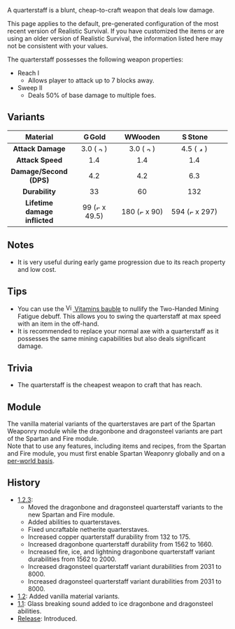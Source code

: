 A quarterstaff is a blunt, cheap-to-craft weapon that deals low damage.

This page applies to the default, pre-generated configuration of the most recent version of Realistic Survival. If you have customized the items or are using
an older version of Realistic Survival, the information listed here may not be consistent with your values.

The quarterstaff possesses the following weapon properties:
- Reach I
  - Allows player to attack up to 7 blocks away.
- Sweep II
  - Deals 50% of base damage to multiple foes.

## Variants

|         **Material**          | <img src="https://raw.githubusercontent.com/ValMobile/RealisticSurvival-Wiki/master/images/golden-quarterstaff-item.png" width="16" height="16" alt="Golden quarterstaff"/>**Gold** | <img src="https://raw.githubusercontent.com/ValMobile/RealisticSurvival-Wiki/master/images/wooden-quarterstaff-item.png" width="16" height="16" alt="Wooden quarterstaff"/>**Wooden** | <img src="https://raw.githubusercontent.com/ValMobile/RealisticSurvival-Wiki/master/images/stone-quarterstaff-item.png" width="16" height="16" alt="Stone quarterstaff"/>**Stone** | <img src="https://raw.githubusercontent.com/ValMobile/RealisticSurvival-Wiki/master/images/copper-quarterstaff-item.png" width="16" height="16" alt="Copper quarterstaff"/>**Copper** | <img src="https://raw.githubusercontent.com/ValMobile/RealisticSurvival-Wiki/master/images/iron-quarterstaff-item.png" width="16" height="16" alt="Iron quarterstaff"/>**Iron** | <img src="https://raw.githubusercontent.com/ValMobile/RealisticSurvival-Wiki/master/images/diamond-quarterstaff-item.png" width="16" height="16" alt="Diamond quarterstaff"/>**Diamond** | <img src="https://raw.githubusercontent.com/ValMobile/RealisticSurvival-Wiki/master/images/netherite-quarterstaff-item.png" width="16" height="16" alt="Netherite quarterstaff"/>**Netherite** | <img src="https://raw.githubusercontent.com/ValMobile/RealisticSurvival-Wiki/master/images/dragonbone-quarterstaff-item.png" width="16" height="16" alt="Dragonbone quarterstaff"/>**Dragonbone** |    <img src="https://raw.githubusercontent.com/ValMobile/RealisticSurvival-Wiki/master/images/dragonbone-flamed-quarterstaff-item.png" width="16" height="16" alt="Flamed dragonbone quarterstaff"/>**Flamed Dragonbone**    | <img src="https://raw.githubusercontent.com/ValMobile/RealisticSurvival-Wiki/master/images/dragonbone-iced-quarterstaff-item.png" width="16" height="16" alt="Iced dragonbone quarterstaff"/>**Iced Dragonbone** | <img src="https://raw.githubusercontent.com/ValMobile/RealisticSurvival-Wiki/master/images/dragonbone-lightning-quarterstaff-item.png" width="16" height="16" alt="Lightning dragonbone quarterstaff"/>**Lightning Dragonbone** | <img src="https://raw.githubusercontent.com/ValMobile/RealisticSurvival-Wiki/master/images/dragonsteel-fire-quarterstaff-item.png" width="16" height="16" alt="Fire dragonsteel quarterstaff"/>**Fire Dragonsteel** | <img src="https://raw.githubusercontent.com/ValMobile/RealisticSurvival-Wiki/master/images/dragonsteel-ice-quarterstaff-item.png" width="16" height="16" alt="Ice dragonsteel quarterstaff"/>**Ice Dragonsteel** | <img src="https://raw.githubusercontent.com/ValMobile/RealisticSurvival-Wiki/master/images/dragonsteel-lightning-quarterstaff-item.png" width="16" height="16" alt="Lightning dragonsteel quarterstaff"/>**Lightning Dragonsteel** |
|:-----------------------------:|:-----------------------------------------------------------------------------------------------------------------------------------------------------------------------------------:|:-------------------------------------------------------------------------------------------------------------------------------------------------------------------------------------:|:----------------------------------------------------------------------------------------------------------------------------------------------------------------------------------:|:-------------------------------------------------------------------------------------------------------------------------------------------------------------------------------------:|:-------------------------------------------------------------------------------------------------------------------------------------------------------------------------------:|:----------------------------------------------------------------------------------------------------------------------------------------------------------------------------------------:|:----------------------------------------------------------------------------------------------------------------------------------------------------------------------------------------------:|:-------------------------------------------------------------------------------------------------------------------------------------------------------------------------------------------------:|:----------------------------------------------------------------------------------------------------------------------------------------------------------------------------------------------------------------------------:|:----------------------------------------------------------------------------------------------------------------------------------------------------------------------------------------------------------------:|:-------------------------------------------------------------------------------------------------------------------------------------------------------------------------------------------------------------------------------:|:-------------------------------------------------------------------------------------------------------------------------------------------------------------------------------------------------------------------:|:----------------------------------------------------------------------------------------------------------------------------------------------------------------------------------------------------------------:|:----------------------------------------------------------------------------------------------------------------------------------------------------------------------------------------------------------------------------------:|
|       **Attack Damage**       |           3.0 (<img src="https://raw.githubusercontent.com/ValMobile/RealisticSurvival-Wiki/master/images/3-health-icon.png" width="18" height="9" alt="3 health icon"/>)           |            3.0 (<img src="https://raw.githubusercontent.com/ValMobile/RealisticSurvival-Wiki/master/images/3-health-icon.png" width="18" height="9" alt="3 health icon"/>)            |          4.5 (<img src="https://raw.githubusercontent.com/ValMobile/RealisticSurvival-Wiki/master/images/4-health-icon.png" width="18" height="9" alt="4 health icon"/>)           |           5.25 (<img src="https://raw.githubusercontent.com/ValMobile/RealisticSurvival-Wiki/master/images/5-health-icon.png" width="27" height="9" alt="5 health icon"/>)            |         6.0 (<img src="https://raw.githubusercontent.com/ValMobile/RealisticSurvival-Wiki/master/images/6-health-icon.png" width="27" height="9" alt="6 health icon"/>)         |             7.5 (<img src="https://raw.githubusercontent.com/ValMobile/RealisticSurvival-Wiki/master/images/7-health-icon.png" width="36" height="9" alt="7 health icon"/>)              |                9.0 (<img src="https://raw.githubusercontent.com/ValMobile/RealisticSurvival-Wiki/master/images/9-health-icon.png" width="45" height="9" alt="9 health icon"/>)                 |                  5.5 (<img src="https://raw.githubusercontent.com/ValMobile/RealisticSurvival-Wiki/master/images/5-health-icon.png" width="27" height="9" alt="5 health icon"/>)                  |                               7.0 (<img src="https://raw.githubusercontent.com/ValMobile/RealisticSurvival-Wiki/master/images/7-health-icon.png" width="36" height="9" alt="7 health icon"/>)                                |                         7.0 (<img src="https://raw.githubusercontent.com/ValMobile/RealisticSurvival-Wiki/master/images/7-health-icon.png" width="36" height="9" alt="7 health icon"/>)                          |                                 7.0 (<img src="https://raw.githubusercontent.com/ValMobile/RealisticSurvival-Wiki/master/images/7-health-icon.png" width="36" height="9" alt="7 health icon"/>)                                 |                         22.5 (<img src="https://raw.githubusercontent.com/ValMobile/RealisticSurvival-Wiki/master/images/full-heart-icon.png" width="9" height="9" alt="Full heart"/> x 11)                         |                       22.5 (<img src="https://raw.githubusercontent.com/ValMobile/RealisticSurvival-Wiki/master/images/full-heart-icon.png" width="9" height="9" alt="Full heart"/> x 11)                        |                                22.5 (<img src="https://raw.githubusercontent.com/ValMobile/RealisticSurvival-Wiki/master/images/full-heart-icon.png" width="9" height="9" alt="Full heart"/> x 11)                                 |
|       **Attack Speed**        |                                                                                         1.4                                                                                         |                                                                                          1.4                                                                                          |                                                                                        1.4                                                                                         |                                                                                          1.4                                                                                          |                                                                                       1.4                                                                                       |                                                                                           1.4                                                                                            |                                                                                              1.4                                                                                               |                                                                                                1.4                                                                                                |                                                                                                             1.4                                                                                                              |                                                                                                       1.4                                                                                                        |                                                                                                               1.4                                                                                                               |                                                                                                         1.4                                                                                                         |                                                                                                       1.4                                                                                                        |                                                                                                                1.4                                                                                                                 |
|    **Damage/Second (DPS)**    |                                                                                         4.2                                                                                         |                                                                                          4.2                                                                                          |                                                                                        6.3                                                                                         |                                                                                         7.35                                                                                          |                                                                                       8.4                                                                                       |                                                                                           10.5                                                                                           |                                                                                              12.6                                                                                              |                                                                                                7.7                                                                                                |                                                                                                             9.8                                                                                                              |                                                                                                       9.8                                                                                                        |                                                                                                               9.8                                                                                                               |                                                                                                        31.5                                                                                                         |                                                                                                       31.5                                                                                                       |                                                                                                                31.5                                                                                                                |
|        **Durability**         |                                         &nbsp;&nbsp;&nbsp;&nbsp;&nbsp;&nbsp;&nbsp;&nbsp;33&nbsp;&nbsp;&nbsp;&nbsp;&nbsp;&nbsp;&nbsp;&nbsp;                                          |                                    &nbsp;&nbsp;&nbsp;&nbsp;&nbsp;&nbsp;&nbsp;&nbsp;&nbsp;60&nbsp;&nbsp;&nbsp;&nbsp;&nbsp;&nbsp;&nbsp;&nbsp;&nbsp;                                     |                                  &nbsp;&nbsp;&nbsp;&nbsp;&nbsp;&nbsp;&nbsp;&nbsp;&nbsp;132&nbsp;&nbsp;&nbsp;&nbsp;&nbsp;&nbsp;&nbsp;&nbsp;&nbsp;                                   |                  &nbsp;&nbsp;&nbsp;&nbsp;&nbsp;&nbsp;&nbsp;&nbsp;&nbsp;&nbsp;&nbsp;&nbsp;175&nbsp;&nbsp;&nbsp;&nbsp;&nbsp;&nbsp;&nbsp;&nbsp;&nbsp;&nbsp;&nbsp;&nbsp;                  |               &nbsp;&nbsp;&nbsp;&nbsp;&nbsp;&nbsp;&nbsp;&nbsp;&nbsp;&nbsp;&nbsp;&nbsp;251&nbsp;&nbsp;&nbsp;&nbsp;&nbsp;&nbsp;&nbsp;&nbsp;&nbsp;&nbsp;&nbsp;&nbsp;               |                   &nbsp;&nbsp;&nbsp;&nbsp;&nbsp;&nbsp;&nbsp;&nbsp;&nbsp;&nbsp;&nbsp;&nbsp;1562&nbsp;&nbsp;&nbsp;&nbsp;&nbsp;&nbsp;&nbsp;&nbsp;&nbsp;&nbsp;&nbsp;&nbsp;                   |                      &nbsp;&nbsp;&nbsp;&nbsp;&nbsp;&nbsp;&nbsp;&nbsp;&nbsp;&nbsp;&nbsp;&nbsp;2031&nbsp;&nbsp;&nbsp;&nbsp;&nbsp;&nbsp;&nbsp;&nbsp;&nbsp;&nbsp;&nbsp;&nbsp;                      |     &nbsp;&nbsp;&nbsp;&nbsp;&nbsp;&nbsp;&nbsp;&nbsp;&nbsp;&nbsp;&nbsp;&nbsp;&nbsp;&nbsp;&nbsp;1660&nbsp;&nbsp;&nbsp;&nbsp;&nbsp;&nbsp;&nbsp;&nbsp;&nbsp;&nbsp;&nbsp;&nbsp;&nbsp;&nbsp;&nbsp;      | &nbsp;&nbsp;&nbsp;&nbsp;&nbsp;&nbsp;&nbsp;&nbsp;&nbsp;&nbsp;&nbsp;&nbsp;&nbsp;&nbsp;&nbsp;&nbsp;&nbsp;&nbsp;2000&nbsp;&nbsp;&nbsp;&nbsp;&nbsp;&nbsp;&nbsp;&nbsp;&nbsp;&nbsp;&nbsp;&nbsp;&nbsp;&nbsp;&nbsp;&nbsp;&nbsp;&nbsp; |             &nbsp;&nbsp;&nbsp;&nbsp;&nbsp;&nbsp;&nbsp;&nbsp;&nbsp;&nbsp;&nbsp;&nbsp;&nbsp;&nbsp;&nbsp;2000&nbsp;&nbsp;&nbsp;&nbsp;&nbsp;&nbsp;&nbsp;&nbsp;&nbsp;&nbsp;&nbsp;&nbsp;&nbsp;&nbsp;&nbsp;             |  &nbsp;&nbsp;&nbsp;&nbsp;&nbsp;&nbsp;&nbsp;&nbsp;&nbsp;&nbsp;&nbsp;&nbsp;&nbsp;&nbsp;&nbsp;&nbsp;&nbsp;&nbsp;2000&nbsp;&nbsp;&nbsp;&nbsp;&nbsp;&nbsp;&nbsp;&nbsp;&nbsp;&nbsp;&nbsp;&nbsp;&nbsp;&nbsp;&nbsp;&nbsp;&nbsp;&nbsp;   |              &nbsp;&nbsp;&nbsp;&nbsp;&nbsp;&nbsp;&nbsp;&nbsp;&nbsp;&nbsp;&nbsp;&nbsp;&nbsp;&nbsp;&nbsp;8000&nbsp;&nbsp;&nbsp;&nbsp;&nbsp;&nbsp;&nbsp;&nbsp;&nbsp;&nbsp;&nbsp;&nbsp;&nbsp;&nbsp;&nbsp;               |             &nbsp;&nbsp;&nbsp;&nbsp;&nbsp;&nbsp;&nbsp;&nbsp;&nbsp;&nbsp;&nbsp;&nbsp;&nbsp;&nbsp;&nbsp;8000&nbsp;&nbsp;&nbsp;&nbsp;&nbsp;&nbsp;&nbsp;&nbsp;&nbsp;&nbsp;&nbsp;&nbsp;&nbsp;&nbsp;&nbsp;             |    &nbsp;&nbsp;&nbsp;&nbsp;&nbsp;&nbsp;&nbsp;&nbsp;&nbsp;&nbsp;&nbsp;&nbsp;&nbsp;&nbsp;&nbsp;&nbsp;&nbsp;&nbsp;8000&nbsp;&nbsp;&nbsp;&nbsp;&nbsp;&nbsp;&nbsp;&nbsp;&nbsp;&nbsp;&nbsp;&nbsp;&nbsp;&nbsp;&nbsp;&nbsp;&nbsp;&nbsp;    |
| **Lifetime damage inflicted** |         99 (<img src="https://raw.githubusercontent.com/ValMobile/RealisticSurvival-Wiki/master/images/full-heart-icon.png" width="9" height="9" alt="Full heart"/> x 49.5)         |          180 (<img src="https://raw.githubusercontent.com/ValMobile/RealisticSurvival-Wiki/master/images/full-heart-icon.png" width="9" height="9" alt="Full heart"/> x 90)           |        594 (<img src="https://raw.githubusercontent.com/ValMobile/RealisticSurvival-Wiki/master/images/full-heart-icon.png" width="9" height="9" alt="Full heart"/> x 297)         |          918 (<img src="https://raw.githubusercontent.com/ValMobile/RealisticSurvival-Wiki/master/images/full-heart-icon.png" width="9" height="9" alt="Full heart"/> x 459)          |      1506 (<img src="https://raw.githubusercontent.com/ValMobile/RealisticSurvival-Wiki/master/images/full-heart-icon.png" width="9" height="9" alt="Full heart"/> x 753)       |         11715 (<img src="https://raw.githubusercontent.com/ValMobile/RealisticSurvival-Wiki/master/images/full-heart-icon.png" width="9" height="9" alt="Full heart"/> x 5857.5)         |            18279 (<img src="https://raw.githubusercontent.com/ValMobile/RealisticSurvival-Wiki/master/images/full-heart-icon.png" width="9" height="9" alt="Full heart"/> x 9139.5)            |               9130 (<img src="https://raw.githubusercontent.com/ValMobile/RealisticSurvival-Wiki/master/images/full-heart-icon.png" width="9" height="9" alt="Full heart"/> x 4565)               |                            14000 (<img src="https://raw.githubusercontent.com/ValMobile/RealisticSurvival-Wiki/master/images/full-heart-icon.png" width="9" height="9" alt="Full heart"/> x 7000)                            |                      14000 (<img src="https://raw.githubusercontent.com/ValMobile/RealisticSurvival-Wiki/master/images/full-heart-icon.png" width="9" height="9" alt="Full heart"/> x7000)                       |                             14000 (<img src="https://raw.githubusercontent.com/ValMobile/RealisticSurvival-Wiki/master/images/full-heart-icon.png" width="9" height="9" alt="Full heart"/> x 7000)                              |                      180000 (<img src="https://raw.githubusercontent.com/ValMobile/RealisticSurvival-Wiki/master/images/full-heart-icon.png" width="9" height="9" alt="Full heart"/> x 90000)                       |                     180000 (<img src="https://raw.githubusercontent.com/ValMobile/RealisticSurvival-Wiki/master/images/full-heart-icon.png" width="9" height="9" alt="Full heart"/> x 90000)                     |                              180000 (<img src="https://raw.githubusercontent.com/ValMobile/RealisticSurvival-Wiki/master/images/full-heart-icon.png" width="9" height="9" alt="Full heart"/> x 90000)                              |

## Notes
- It is very useful during early game progression due to its reach property and low cost.

## Tips
- You can use the [<img src="https://raw.githubusercontent.com/ValMobile/RealisticSurvival-Wiki/master/images/vitamins-item.png" width="16" height="16" alt="Vitamins"/> Vitamins bauble](https://github.com/ValMobile/RealisticSurvival/wiki/Vitamins) to nullify the Two-Handed Mining Fatigue debuff. This allows you to swing the quarterstaff at max speed with an item in the off-hand.
- It is recommended to replace your normal axe with a quarterstaff as it possesses the same mining capabilities but also deals significant damage.

## Trivia
- The quarterstaff is the cheapest weapon to craft that has reach.

## Module
The vanilla material variants of the quarterstaves are part of the Spartan Weaponry module while the
dragonbone and dragonsteel variants are part of the Spartan and Fire module.<br>
Note that to use any features, including items and recipes, from
the Spartan and Fire module, you must first enable Spartan Weaponry globally and on a [per-world basis](https://github.com/ValMobile/RealisticSurvival/wiki/Installing-Realistic-Survival#customizing-the-install).

## History
- [1.2.3](https://github.com/ValMobile/RealisticSurvival/wiki/1.2.3):
  - Moved the dragonbone and dragonsteel quarterstaff variants to the new Spartan and Fire module.
  - Added abilities to quarterstaves.
  - Fixed uncraftable netherite quarterstaves.
  - Increased copper quarterstaff durability from 132 to 175.
  - Increased dragonbone quarterstaff durability from 1562 to 1660.
  - Increased fire, ice, and lightning dragonbone quarterstaff variant durabilities from 1562 to 2000.
  - Increased dragonsteel quarterstaff variant durabilities from 2031 to 8000.
  - Increased dragonsteel quarterstaff variant durabilities from 2031 to 8000.
- [1.2](https://github.com/ValMobile/RealisticSurvival/wiki/1.2): Added vanilla material variants.
- [1.1](https://github.com/ValMobile/RealisticSurvival/wiki/1.1): Glass breaking sound added to ice dragonbone and dragonsteel abilities.
- [Release](https://github.com/ValMobile/RealisticSurvival/wiki/Release): Introduced.